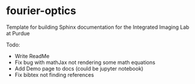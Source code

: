 # fourier-optics
 Template for building Sphinx documentation for the Integrated Imaging Lab at Purdue


Todo:
- Write ReadMe
- Fix bug with mathJax not rendering some math equations
- Add Demo page to docs (could be jupyter notebook)
- Fix bibtex not finding references